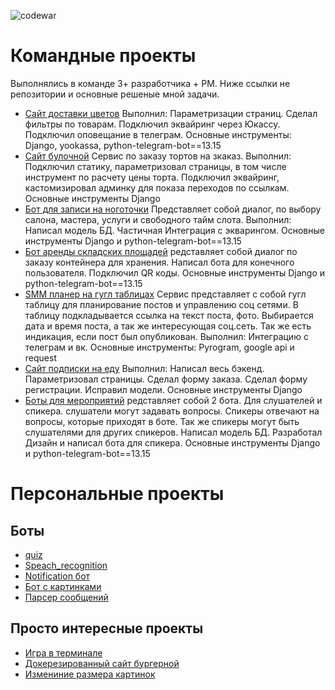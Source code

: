 ![codewar](https://www.codewars.com/users/AntonGorynya/badges/large)


<!--
**AntonGorynya/AntonGorynya** is a ✨ _special_ ✨ repository because its `README.md` (this file) appears on your GitHub profile.

Here are some ideas to get you started:

- 🔭 I’m currently working on ...
- 🌱 I’m currently learning ...
- 👯 I’m looking to collaborate on ...
- 🤔 I’m looking for help with ...
- 💬 Ask me about ...
- 📫 How to reach me: ...
- 😄 Pronouns: ...
- ⚡ Fun fact: ...
-->

# Командные проекты
Выполнялись в команде 3+ разработчика + РМ. Ниже ссылки не репозитории и основные решеные мной задачи.
- [Сайт доставки цветов](https://github.com/AntonGorynya/FlowerShop)
   Выполнил: Параметризации страниц. Сделал фильтры по товарам. Подключил эквайринг через Юкассу. Подключил оповещание в телеграм. Основные инструменты: Django, yookassa, python-telegram-bot==13.15
- [Сайт булочной](https://github.com/AntonGorynya/bakery)
  Сервис по заказу тортов на зкаказ.  Выполнил: Подключил статику, параметризовал страницы, в том числе инструмент по расчету цены торта. Подключил эквайринг, кастомизировал админку для показа переходов по ссылкам. Основные инструменты Django
- [Бот для записи на ноготочки](https://github.com/AntonGorynya/BeautyCity) Представляет собой диалог, по выбору салона, мастера, услуги и свободного тайм слота. Выполнил: Написал модель БД. Частичная Интеграция с экварингом. Основные инструменты Django и python-telegram-bot==13.15
- [Бот аренды складских площадей](https://github.com/AntonGorynya/SelfStorage) редставляет собой диалог по заказу контейнера для хранения. Написал бота для конечного пользователя. Подключил QR коды. Основные инструменты Django и python-telegram-bot==13.15
- [SMM планер на гугл таблицах](https://github.com/AntonGorynya/SMM_Planer)
  Сервис представляет с собой гугл таблицу для планирование постов и управлению соц сетями. В таблицу подкладывается ссылка на текст поста, фото. Выбирается дата и время поста, а так же интересующая соц.сеть. Так же есть индикация, если пост был опубликован. Выполнил: Интеграцию с телеграм и вк. Основные инструменты: Pyrogram, google api и request
- [Сайт подписки на еду](https://github.com/Prikur76/foodplan)
  Выполнил: Написал весь бэкенд. Параметризовал страницы. Сделал форму заказа. Сделал форму регистрации. Исправил модели. Основные инструменты Django
- [Боты для мероприятий](https://github.com/AntonGorynya/PythonMeetup) редставляет собой 2 бота. Для слушателей и спикера. слушатели могут задавать вопросы. Спикеры отвечают на вопросы, которые приходят в боте. Так же спикеры могут быть слушателями для других спикеров. Написал модель БД. Разработал Дизайн и написал бота для спикера. Основные инструменты Django и python-telegram-bot==13.15
# Персональные проекты
## Боты
- [quiz](https://github.com/AntonGorynya/quiz_bot)
- [Speach_recognition](https://github.com/AntonGorynya/speech_recognition_bot)
- [Notification бот](https://github.com/AntonGorynya/notification_bot)
- [Бот с картинками](https://github.com/AntonGorynya/space-telegram)
- [Парсер сообщений](https://github.com/AntonGorynya/telegram_parserbot/tree/master)

## Просто интересные проекты
- [Игра в терминале](https://github.com/AntonGorynya/Space_game)
- [Докерезированный сайт бургерной](https://github.com/AntonGorynya/star-burger)
- [Измениние размера картинок](https://github.com/AntonGorynya/12_image_resize)
